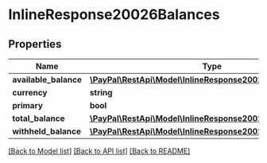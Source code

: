 # InlineResponse20026Balances

## Properties
Name | Type | Description | Notes
------------ | ------------- | ------------- | -------------
**available_balance** | [**\PayPal\RestApi\Model\InlineResponse20026AvailableBalance**](InlineResponse20026AvailableBalance.md) |  | [optional] 
**currency** | **string** |  | [optional] 
**primary** | **bool** |  | [optional] 
**total_balance** | [**\PayPal\RestApi\Model\InlineResponse20026AvailableBalance**](InlineResponse20026AvailableBalance.md) |  | [optional] 
**withheld_balance** | [**\PayPal\RestApi\Model\InlineResponse20026WithheldBalance**](InlineResponse20026WithheldBalance.md) |  | [optional] 

[[Back to Model list]](../README.md#documentation-for-models) [[Back to API list]](../README.md#documentation-for-api-endpoints) [[Back to README]](../README.md)


